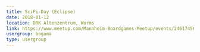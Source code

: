 ```yaml
---
title: SciFi-Day (Eclipse)
date: 2018-01-12
location: DRK Altenzentrum, Worms
link: https://www.meetup.com/Mannheim-Boardgames-Meetup/events/246174568/
usergroup: bogama
type: usergroup
---
```

